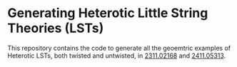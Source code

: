 # Generating Heterotic Little String Theories (LSTs)

This repository contains the code to generate all the geoemtric examples of Heterotic LSTs, both twisted and untwisted, in [2311.02168](https://arxiv.org/pdf/2311.02168) and [2411.05313](https://arxiv.org/pdf/2411.05313).
